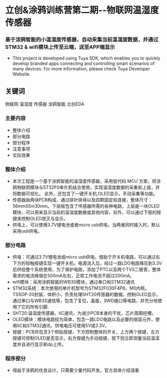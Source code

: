 立创&涂鸦训练营第二期--物联网温湿度传感器
==
### 基于涂鸦智能的小温湿度传感器，自动采集当前温湿度数据，并通过STM32 & wifi模块上传至云端，送至APP端显示
* This project is developed using Tuya SDK, which enables you to quickly develop branded
apps connecting and controlling smart scenarios of many devices.
For more information, please check Tuya Developer Website.
## 关键词  
物联网 温湿度 传感器 涂鸦智能 立创EDA 
### 主要内容
* 整体介绍
* 部分电路
* 部分程序
* 注意事项
* 实际效果
### 整体介绍
* 本次工程是一个基于涂鸦智能的温湿度传感器，采用低代码 MCU 方案，将涂鸦物联网模块与ST32F0单片机结合使用，实现温湿度数据的采集和上报，并将数据可视化。
此外，还包含了一键开关机,OLED显示，手动采集等功能。
* 传感器由两块PCB构成，通过排针排母以及四颗固定柱连接，整体尺寸：56mm*55m*30mm。下层板包含了传感器所需的各种电路，上层是一块OLED模块，可以用来显示当前的温湿度数据或其他内容，另外，可以通过下层的按键来控制OLED熄灭与显示。
* 供电上，可以使用3.7V锂电池或者micro usb供电，当两者同时接入时，默认采用usb供电。
### 部分电路
* 供电：可通过3.7V锂电池或micro usb供电，借助于开关机电路，可以通过右下方的轻触按键实现一键开关机，电源流入后，经过一路LDO电路降压到3.3V后供给整个系统使用，为了保护电路，添加了PTC以及两个TVS二极管，整体需求的电流峰值在500mA左右，正常工作电流不超过200mA。
* wifi模块：采用涂鸦智能的WB3S模块，通过串口和STM32通讯
* STM32系统：本次使用的单片机型号为STM32F030F4P6，M0内核，TSSOP-20封装，体积小，负责处理SHT20传感器的数据，控制OLED显示，通过串口与WB3S通信等，包含了复位，晶振，SWD接口等电路，并充分地使用了它的所有引脚.
* SHT20:温湿度传感器，IIC通讯，为减少PCB本身的干扰，芯片周围挖槽。
* OLED模块：模块电路较为简单，包含一路LDO电路以及必要的阻容元件，使用IIC和STM32通讯，供电电压可使用5V或3.3V。
* 按键：PCB共包含3个侧贴按键，下方控制整体的开关，上方两个按键，左方按键可控制OLED是否显示，右方按键为手动按键，按下则立即测量当前温湿度并且进行显示和dp上传。
### 程序部分
* 得益于涂鸦的优良设计，只需要少量代码开发，官方具体介绍请看
